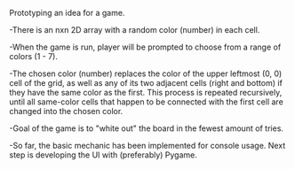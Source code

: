 Prototyping an idea for a game.

-There is an nxn 2D array with a random color (number) in each cell. 

-When the game is run, player will be prompted to choose from a range of colors (1 - 7). 

-The chosen color (number) replaces the color of the upper leftmost (0, 0) cell of the grid, as well as any of its two adjacent cells (right and bottom) if they have the same color as the first. This process is repeated recursively, until all same-color cells that happen to be connected with the first cell are changed into the chosen color. 

-Goal of the game is to "white out" the board in the fewest amount of tries.

-So far, the basic mechanic has been implemented for console usage. Next step is developing the UI with (preferably) Pygame.